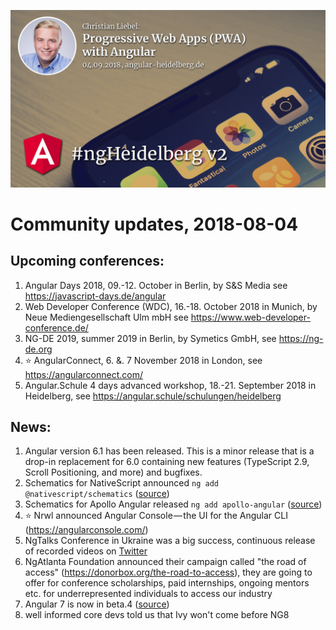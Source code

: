 ![ngHeidelbergv2.jpg](ngHeidelbergv2.jpg)

# Community updates, 2018-08-04

## Upcoming conferences:

1. Angular Days 2018, 09.-12. October in Berlin, by S&S Media see https://javascript-days.de/angular
1. Web Developer Conference (WDC), 16.-18. October 2018 in Munich, by Neue Mediengesellschaft Ulm mbH see https://www.web-developer-conference.de/
1. NG-DE 2019, summer 2019 in Berlin, by Symetics GmbH, see https://ng-de.org 
1. ⭐️ AngularConnect, 6. &. 7 November 2018 in London, see https://angularconnect.com/
1. Angular.Schule 4 days advanced workshop, 18.-21. September 2018 in Heidelberg, see https://angular.schule/schulungen/heidelberg 


## News:

1. Angular version 6.1 has been released.
   This is a minor release that is a drop-in replacement for 6.0 containing new features (TypeScript 2.9, Scroll Positioning, and more) and bugfixes.
1. Schematics for NativeScript announced `ng add @nativescript/schematics` ([source](https://blog.angular.io/apps-that-work-natively-on-the-web-and-mobile-9b26852495e7))
1. Schematics for Apollo Angular released `ng add apollo-angular` ([source](https://github.com/apollographql/apollo-angular/releases/tag/1.3.0))
1. ⭐️ Nrwl announced Angular Console — the UI for the Angular CLI (https://angularconsole.com/)
1. NgTalks Conference in Ukraine was a big success, continuous release of recorded videos on [Twitter](https://twitter.com/ngtalks_ua)
1. NgAtlanta Foundation announced their campaign called "the road of access" (https://donorbox.org/the-road-to-access), they are going to offer for conference scholarships, paid internships, ongoing mentors  etc. for underrepresented individuals to access our industry
1. Angular 7 is now in beta.4 ([source](https://github.com/angular/angular/blob/master/CHANGELOG.md#700-beta4-2018-08-29))
1. well informed core devs told us that Ivy won't come before NG8

